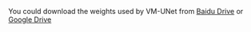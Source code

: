 You could download the weights used by VM-UNet from [Baidu Drive](https://pan.baidu.com/s/1ci_YvPPEiUT2bIIK5x8Igw?pwd=wnyy) or [Google Drive](https://drive.google.com/drive/folders/1Fr7zM1wq7106d0P7_3oeU5UZqUvk2KaP?usp=sharing)
